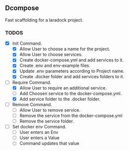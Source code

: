## Dcompose

Fast scaffolding for a laradock project.

### TODOS

- [x] Init Command.
    - [x] Allow User to choose a name for the project.
    - [x] Allow User to choose services.
    - [x] Create docker-compose.yml and add services to it.
    - [x] Create .env and env-example files.
    - [x] Update .env parameters according to Project name.
    - [x] Create .docker folder and add services folders to it.
- [ ] Require Command.
    - [x] Allow User to require an additional service.
    - [ ] Add Choosen service to the docker-compose.yml.
    - [x] Add service folder to the .docker folder. 
- [ ] Remove Command.
    - [ ] Allow User to remove service.
    - [ ] Remove the service from the docker-compose.yml
    - [ ] Remove the service folder.
 - [ ] Set docker env Command.
    - [ ] User enters an Env
    - [ ] User enters a Value
    - [ ] Command updates that value
